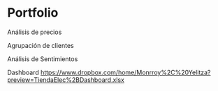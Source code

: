 #  Portfolio

Análisis de precios

Agrupación de clientes

Análisis de Sentimientos

Dashboard https://www.dropbox.com/home/Monrroy%2C%20Yelitza?preview=TiendaElec%2BDashboard.xlsx

